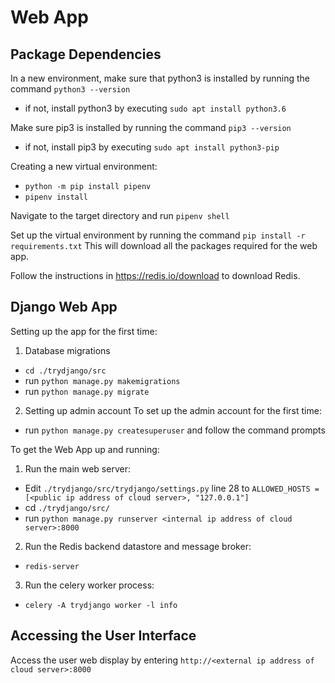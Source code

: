# Web App
## Package Dependencies
In a new environment, make sure that python3 is installed by running the command `python3 --version`
 - if not, install python3 by executing `sudo apt install python3.6`

Make sure pip3 is installed by running the command `pip3 --version`
- if not, install pip3 by executing `sudo apt install python3-pip`

Creating a new virtual environment:
- `python -m pip install pipenv`
- `pipenv install`

Navigate to the target directory and run `pipenv shell`

Set up the virtual environment by running the command
`pip install -r requirements.txt`
This will download all the packages required for the web app.

Follow the instructions in https://redis.io/download to download Redis.

## Django Web App
Setting up the app for the first time:
1) Database migrations
- `cd ./trydjango/src`
- run `python manage.py makemigrations`
- run `python manage.py migrate`
2) Setting up admin account
To set up the admin account for the first time:
- run `python manage.py createsuperuser` and follow the command prompts

To get the Web App up and running:
1) Run the main web server:
- Edit `./trydjango/src/trydjango/settings.py` line 28 to `ALLOWED_HOSTS = [<public ip address of cloud server>, "127.0.0.1"]`
- cd `./trydjango/src/`
- run `python manage.py runserver <internal ip address of cloud server>:8000`
2) Run the Redis backend datastore and message broker:
- `redis-server`
3) Run the celery worker process:
- `celery -A trydjango worker -l info`

## Accessing the User Interface
Access the user web display by entering `http://<external ip address of cloud server>:8000` 
